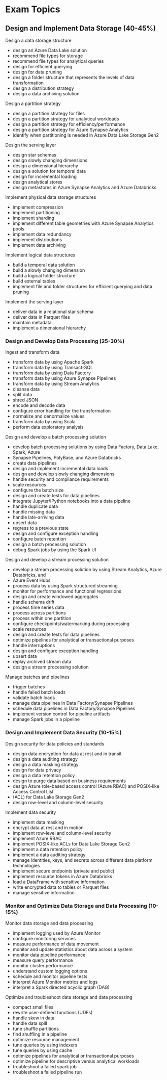 # Exam Topics

## Design and Implement Data Storage (40-45%)

Design a data storage structure

- design an Azure Data Lake solution
- recommend file types for storage
- recommend file types for analytical queries
- design for efficient querying
- design for data pruning
- design a folder structure that represents the levels of data transformation
- design a distribution strategy
- design a data archiving solution

Design a partition strategy

- design a partition strategy for files
- design a partition strategy for analytical workloads
- design a partition strategy for efficiency/performance
- design a partition strategy for Azure Synapse Analytics
- identify when partitioning is needed in Azure Data Lake Storage Gen2

Design the serving layer

- design star schemas
- design slowly changing dimensions
- design a dimensional hierarchy
- design a solution for temporal data
- design for incremental loading
- design analytical stores
- design metastores in Azure Synapse Analytics and Azure Databricks

Implement physical data storage structures

- implement compression
- implement partitioning
- implement sharding
- implement different table geometries with Azure Synapse Analytics pools
- implement data redundancy
- implement distributions
- implement data archiving

Implement logical data structures

- build a temporal data solution
- build a slowly changing dimension
- build a logical folder structure
- build external tables
- implement file and folder structures for efficient querying and data pruning

Implement the serving layer

- deliver data in a relational star schema
- deliver data in Parquet files
- maintain metadata
- implement a dimensional hierarchy

### Design and Develop Data Processing (25-30%)

Ingest and transform data

- transform data by using Apache Spark
- transform data by using Transact-SQL
- transform data by using Data Factory
- transform data by using Azure Synapse Pipelines
- transform data by using Stream Analytics
- cleanse data
- split data
- shred JSON
- encode and decode data
- configure error handling for the transformation
- normalize and denormalize values
- transform data by using Scala
- perform data exploratory analysis

Design and develop a batch processing solution

- develop batch processing solutions by using Data Factory, Data Lake, Spark, Azure
- Synapse Pipelines, PolyBase, and Azure Databricks
- create data pipelines
- design and implement incremental data loads
- design and develop slowly changing dimensions
- handle security and compliance requirements
- scale resources
- configure the batch size
- design and create tests for data pipelines
- integrate Jupyter/IPython notebooks into a data pipeline
- handle duplicate data
- handle missing data
- handle late-arriving data
- upsert data
- regress to a previous state
- design and configure exception handling
- configure batch retention
- design a batch processing solution
- debug Spark jobs by using the Spark UI

Design and develop a stream processing solution

- develop a stream processing solution by using Stream Analytics, Azure Databricks, and
- Azure Event Hubs
- process data by using Spark structured streaming
- monitor for performance and functional regressions
- design and create windowed aggregates
- handle schema drift
- process time series data
- process across partitions
- process within one partition
- configure checkpoints/watermarking during processing
- scale resources
- design and create tests for data pipelines
- optimize pipelines for analytical or transactional purposes
- handle interruptions
- design and configure exception handling
- upsert data
- replay archived stream data
- design a stream processing solution

Manage batches and pipelines

- trigger batches
- handle failed batch loads
- validate batch loads
- manage data pipelines in Data Factory/Synapse Pipelines
- schedule data pipelines in Data Factory/Synapse Pipelines
- implement version control for pipeline artifacts
- manage Spark jobs in a pipeline

### Design and Implement Data Security (10-15%)

Design security for data policies and standards

- design data encryption for data at rest and in transit
- design a data auditing strategy
- design a data masking strategy
- design for data privacy
- design a data retention policy
- design to purge data based on business requirements
- design Azure role-based access control (Azure RBAC) and POSIX-like Access Control List
- (ACL) for Data Lake Storage Gen2
- design row-level and column-level security

Implement data security

- implement data masking
- encrypt data at rest and in motion
- implement row-level and column-level security
- implement Azure RBAC
- implement POSIX-like ACLs for Data Lake Storage Gen2
- implement a data retention policy
- implement a data auditing strategy
- manage identities, keys, and secrets across different data platform technologies
- implement secure endpoints (private and public)
- implement resource tokens in Azure Databricks
- load a DataFrame with sensitive information
- write encrypted data to tables or Parquet files
- manage sensitive information

### Monitor and Optimize Data Storage and Data Processing (10-15%)

Monitor data storage and data processing

- implement logging used by Azure Monitor
- configure monitoring services
- measure performance of data movement
- monitor and update statistics about data across a system
- monitor data pipeline performance
- measure query performance
- monitor cluster performance
- understand custom logging options
- schedule and monitor pipeline tests
- interpret Azure Monitor metrics and logs
- interpret a Spark directed acyclic graph (DAG)

Optimize and troubleshoot data storage and data processing

- compact small files
- rewrite user-defined functions (UDFs)
- handle skew in data
- handle data spill
- tune shuffle partitions
- find shuffling in a pipeline
- optimize resource management
- tune queries by using indexers
- tune queries by using cache
- optimize pipelines for analytical or transactional purposes
- optimize pipeline for descriptive versus analytical workloads
- troubleshoot a failed spark job
- troubleshoot a failed pipeline run
